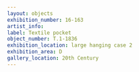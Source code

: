 ```yaml
---
layout: objects
exhibition_number: 16-163
artist_info: 
label: Textile pocket
object_number: T.1-1836
exhibition_location: large hanging case 2
exhibition_area: D
gallery_location: 20th Century
---
```

